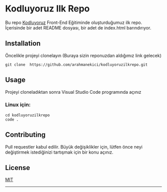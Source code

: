 # Kodluyoruz Ilk Repo

 Bu repo [Kodluyoruz](www.kodluyoruz.org) Front-End Eğitiminde oluşturduğumuz ilk repo. İçerisinde bir adet README dosyası, bir adet de index.html barındırıyor.

 ## Installation
 Öncelikle projeyi clonelayın (Buraya sizin reponuzdan aldığımız link gelecek)
 ```
 git clone  https://github.com/arahmanekici/kodluyoruzilkrepo.git
 ```
  ## Usage

  Projeyi cloneladıktan sonra Visual Studio Code programında açınız

  ### Linux için:
  ```
 cd kodluyoruzilkrepo
 code .
 ```

   ## Contributing
   Pull requestler kabul edilir. Büyük değişiklikler için, lütfen önce neyi değiştirmek istediğinizi tartışmak için bir konu açınız.

 ## License
 [MIT](choosealicense.com/licenses/mit/)
 ***

 
